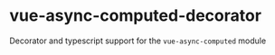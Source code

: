 # vue-async-computed-decorator
Decorator and typescript support for the `vue-async-computed` module
